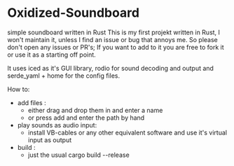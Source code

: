 # Oxidized-Soundboard
simple soundboard written in Rust
This is my first projekt written in Rust, I won't maintain it, unless I find an issue or bug that annoys me.
So please don't open any issues or PR's;
If you want to add to it you are free to fork it or use it as a starting off point.

It uses iced as it's GUI library, rodio for sound decoding and output and serde_yaml + home for the config files.

How to:
  - add files : 
    - either drag and drop them in and enter a name
    - or press add and enter the path by hand
  - play sounds as audio input:
    - install VB-cables or any other equivalent software and use it's virtual input as output
  - build :
    - just the usual cargo build --release 

